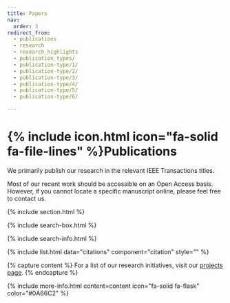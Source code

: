 ```yaml
---
title: Papers
nav:
  order: 3
redirect_from: 
  - publications
  - research
  - research_highlights
  - publication_types/
  - publication-type/1/
  - publication-type/2/
  - publication-type/3/
  - publication-type/4/
  - publication-type/5/
  - publication-type/6/

---
```


# {% include icon.html icon="fa-solid fa-file-lines" %}Publications

We primarily publish our research in the relevant IEEE Transactions titles. 

Most of our recent work should be accessible on an Open Access basis. However, if you cannot locate a specific manuscript online, please feel free to contact us.



{% include section.html %}

{% include search-box.html %}

{% include search-info.html %}

{% include list.html data="citations" component="citation"  style="" %}

{% capture content %}
For a list of our research initiatives, visit our [projects page](/projects/).
{% endcapture %}

{% include more-info.html 
  content=content 
  icon="fa-solid fa-flask" 
  color="#0A66C2" 
%}
